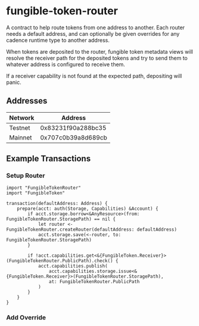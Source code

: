 # fungible-token-router

A contract to help route tokens from one address to another. Each router needs a default
address, and can optionally be given overrides for any cadence runtime type to another address.

When tokens are deposited to the router, fungible token metadata views will resolve the receiver path for
the deposited tokens and try to send them to whatever address is configured to receive them.

If a receiver capability is not found at the expected path, depositing will panic.

## Addresses

| Network |     Address        |
| ------- | ------------------ |
| Testnet | 0x83231f90a288bc35 |
| Mainnet | 0x707c0b39a8d689cb |

## Example Transactions

### Setup Router

```cadence
import "FungibleTokenRouter"
import "FungibleToken"

transaction(defaultAddress: Address) {
    prepare(acct: auth(Storage, Capabilities) &Account) {
        if acct.storage.borrow<&AnyResource>(from: FungibleTokenRouter.StoragePath) == nil {
            let router <- FungibleTokenRouter.createRouter(defaultAddress: defaultAddress)
            acct.storage.save(<-router, to: FungibleTokenRouter.StoragePath)
        }
        
        if !acct.capabilities.get<&{FungibleToken.Receiver}>(FungibleTokenRouter.PublicPath).check() {
            acct.capabilities.publish(
                acct.capabilities.storage.issue<&{FungibleToken.Receiver}>(FungibleTokenRouter.StoragePath),
                at: FungibleTokenRouter.PublicPath
            )
        }
    }
}
```

### Add Override